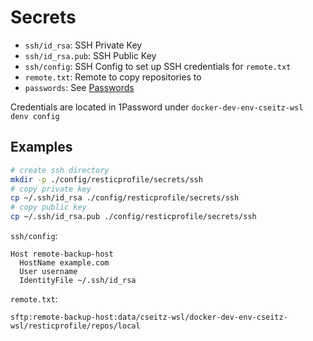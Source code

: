 # Secrets

- `ssh/id_rsa`: SSH Private Key
- `ssh/id_rsa.pub`: SSH Public Key
- `ssh/config`: SSH Config to set up SSH credentials for `remote.txt`
- `remote.txt`: Remote to copy repositories to
- `passwords`: See [Passwords](./passwords/README.md)

Credentials are located in 1Password under `docker-dev-env-cseitz-wsl denv config`

## Examples

```bash
# create ssh directory
mkdir -p ./config/resticprofile/secrets/ssh
# copy private key
cp ~/.ssh/id_rsa ./config/resticprofile/secrets/ssh
# copy public key
cp ~/.ssh/id_rsa.pub ./config/resticprofile/secrets/ssh
```

`ssh/config`:
```
Host remote-backup-host
  HostName example.com
  User username
  IdentityFile ~/.ssh/id_rsa
```

`remote.txt`:
```
sftp:remote-backup-host:data/cseitz-wsl/docker-dev-env-cseitz-wsl/resticprofile/repos/local
```
